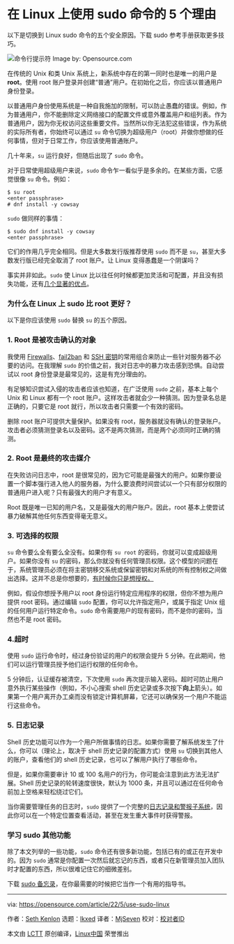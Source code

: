 [#]: subject: "5 reasons to use sudo on Linux"
[#]: via: "https://opensource.com/article/22/5/use-sudo-linux"
[#]: author: "Seth Kenlon https://opensource.com/users/seth"
[#]: collector: "lkxed"
[#]: translator: "MjSeven"
[#]: reviewer: " "
[#]: publisher: " "
[#]: url: " "

在 Linux 上使用 sudo 命令的 5 个理由
======
以下是切换到 Linux sudo 命令的五个安全原因。下载 sudo 参考手册获取更多技巧。

![命令行提示符][1]
Image by: Opensource.com

在传统的 Unix 和类 Unix 系统上，新系统中存在的第一同时也是唯一的用户是 **root**。使用 root 账户登录并创建“普通”用户。在初始化之后，你应该以普通用户身份登录。

以普通用户身份使用系统是一种自我施加的限制，可以防止愚蠢的错误。例如，作为普通用户，你不能删除定义网络接口的配置文件或意外覆盖用户和组列表。作为普通用户，因为你无权访问这些重要文件。当然所以你无法犯这些错误，作为系统的实际所有者，你始终可以通过 `su` 命令切换为超级用户（root）并做你想做的任何事情，但对于日常工作，你应该使用普通账户。

几十年来，`su` 运行良好，但随后出现了 `sudo` 命令。

对于日常使用超级用户来说，`sudo` 命令乍一看似乎是多余的。在某些方面，它感觉很像 `su` 命令。例如：

```
$ su root
<enter passphrase>
# dnf install -y cowsay
```

`sudo` 做同样的事情：

```
$ sudo dnf install -y cowsay
<enter passphrase>
```

它们的作用几乎完全相同。但是大多数发行版推荐使用 `sudo` 而不是 `su`，甚至大多数发行版已经完全取消了 root 账户。让 Linux 变得愚蠢是一个阴谋吗？

事实并非如此。`sudo` 使 Linux 比以往任何时候都更加灵活和可配置，并且没有损失功能，还有[几个显著的优点][2]。

### 为什么在 Linux 上 sudo 比 root 更好？

以下是你应该使用 `sudo` 替换 `su` 的五个原因。

### 1. Root 是被攻击确认的对象

我使用 [Firewalls][3]、[fail2ban][4] 和 [SSH 密钥][5]的常用组合来防止一些针对服务器不必要的访问。在我理解 `sudo` 的价值之前，我对日志中的暴力攻击感到恐惧。自动尝试以 root 身份登录是最常见的，这是有充分理由的。

有足够知识尝试入侵的攻击者应该也知道，在广泛使用 `sudo` 之前，基本上每个 Unix 和 Linux 都有一个 root 账户。这样攻击者就会少一种猜测。因为登录名总是正确的，只要它是 root 就行，所以攻击者只需要一个有效的密码。

删除 root 账户可提供大量保护。如果没有 root，服务器就没有确认的登录账户。攻击者必须猜测登录名以及密码。这不是两次猜测，而是两个必须同时正确的猜测。

### 2. Root 是最终的攻击媒介

在失败访问日志中，root 是很常见的，因为它可能是最强大的用户。如果你要设置一个脚本强行进入他人的服务器，为什么要浪费时间尝试以一个只有部分权限的普通用户进入呢？只有最强大的用户才有意义。

Root 既是唯一已知的用户名，又是最强大的用户账户。因此，root 基本上使尝试暴力破解其他任何东西变得毫无意义。

### 3. 可选择的权限

`su` 命令要么全有要么全没有。如果你有 `su root` 的密码，你就可以变成超级用户。如果你没有 `su` 的密码，那么你就没有任何管理员权限。这个模型的问题在于，系统管理员必须在将主密钥移交系统或保留密钥和对系统的所有控制权之间做出选择。这并不总是你想要的，[有时候你只是想授权。][6]

例如，假设你想授予用户以 root 身份运行特定应用程序的权限，但你不想为用户提供 root 密码。通过编辑 `sudo` 配置，你可以允许指定用户，或属于指定 Unix 组的任何用户运行特定命令。`sudo` 命令需要用户的现有密码，而不是你的密码，当然也不是 root 密码。

### 4.超时

使用 `sudo` 运行命令时，经过身份验证的用户的权限会提升 5 分钟。在此期间，他们可以运行管理员授予他们运行权限的任何命令。

5 分钟后，认证缓存被清空，下次使用 `sudo` 再次提示输入密码。超时可防止用户意外执行某些操作（例如，不小心搜索 shell 历史记录或多次按下**向上**箭头）。如果第一个用户离开办工桌而没有锁定计算机屏幕，它还可以确保另一个用户不能运行这些命令。

### 5. 日志记录

Shell 历史功能可以作为一个用户所做事情的日志。如果你需要了解系统发生了什么，你可以（理论上，取决于 shell 历史记录的配置方式）使用 `su` 切换到其他人的账户，查看他们的 shell 历史记录，也可以了解用户执行了哪些命令。

但是，如果你需要审计 10 或 100 名用户的行为，你可能会注意到此方法无法扩展。Shell 历史记录的轮转速度很快，默认为 1000 条，并且可以通过在任何命令前加上空格来轻松绕过它们。

当你需要管理任务的日志时，`sudo` 提供了一个完整的[日志记录和警报子系统][7]，因此你可以在一个特定位置查看活动，甚至在发生重大事件时获得警报。

### 学习 sudo 其他功能

除了本文列举的一些功能，`sudo` 命令还有很多新功能，包括已有的或正在开发中的。因为 `sudo` 通常是你配置一次然后就忘记的东西，或者只在新管理员加入团队时才配置的东西，所以很难记住它的细微差别。

下载 [sudo 备忘录][8]，在你最需要的时候把它当作一个有用的指导书。

--------------------------------------------------------------------------------

via: https://opensource.com/article/22/5/use-sudo-linux

作者：[Seth Kenlon][a]
选题：[lkxed][b]
译者：[MjSeven](https://github.com/MjSeven)
校对：[校对者ID](https://github.com/校对者ID)

本文由 [LCTT](https://github.com/LCTT/TranslateProject) 原创编译，[Linux中国](https://linux.cn/) 荣誉推出

[a]: https://opensource.com/users/seth
[b]: https://github.com/lkxed
[1]: https://opensource.com/sites/default/files/lead-images/command_line_prompt.png
[2]: https://opensource.com/article/19/10/know-about-sudo
[3]: https://www.redhat.com/sysadmin/secure-linux-network-firewall-cmd
[4]: https://www.redhat.com/sysadmin/protect-systems-fail2ban
[5]: https://opensource.com/article/20/2/ssh-tools
[6]: https://opensource.com/article/17/12/using-sudo-delegate
[7]: https://opensource.com/article/19/10/know-about-sudo
[8]: https://opensource.com/downloads/linux-sudo-cheat-sheet
